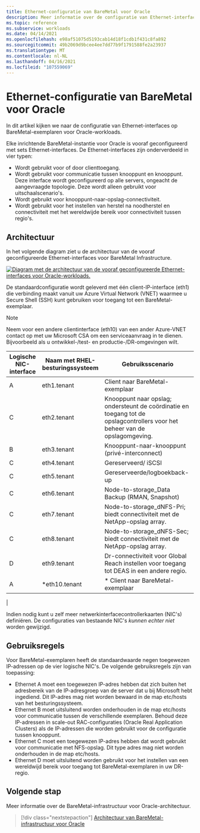 ```yaml
---
title: Ethernet-configuratie van BareMetal voor Oracle
description: Meer informatie over de configuratie van Ethernet-interfaces op BareMetal-exemplaren voor Oracle-workloads.
ms.topic: reference
ms.subservice: workloads
ms.date: 04/14/2021
ms.openlocfilehash: e98af51075d5193cab14d18f1cdb1f431c8fa892
ms.sourcegitcommit: 49b2069d9bcee4ee7dd77b9f1791588fe2a23937
ms.translationtype: MT
ms.contentlocale: nl-NL
ms.lasthandoff: 04/16/2021
ms.locfileid: "107559069"
---
```

# <a name="ethernet-configuration-of-baremetal-for-oracle"></a>Ethernet-configuratie van BareMetal voor Oracle

In dit artikel kijken we naar de configuratie van Ethernet-interfaces op BareMetal-exemplaren voor Oracle-workloads.

Elke inrichtende BareMetal-instantie voor Oracle is vooraf geconfigureerd met sets Ethernet-interfaces. De Ethernet-interfaces zijn onderverdeeld in vier typen:

- Wordt gebruikt voor of door clienttoegang.
- Wordt gebruikt voor communicatie tussen knooppunt en knooppunt. Deze interface wordt geconfigureerd op alle servers, ongeacht de aangevraagde topologie. Deze wordt alleen gebruikt voor uitschaalscenario's.
- Wordt gebruikt voor knooppunt-naar-opslag-connectiviteit.
- Wordt gebruikt voor het instellen van herstel na noodherstel en connectiviteit met het wereldwijde bereik voor connectiviteit tussen regio's.

## <a name="architecture"></a>Architectuur

In het volgende diagram ziet u de architectuur van de vooraf geconfigureerde Ethernet-interfaces voor BareMetal Infrastructure. 

[![Diagram met de architectuur van de vooraf geconfigureerde Ethernet-interfaces voor Oracle-workloads.](media/oracle-baremetal-ethernet/architecture-ethernet.png)](media/oracle-baremetal-ethernet/architecture-ethernet.png#lightbox)

De standaardconfiguratie wordt geleverd met één client-IP-interface (eth1) die verbinding maakt vanuit uw Azure Virtual Network (VNET) waarmee u Secure Shell (SSH) kunt gebruiken voor toegang tot een BareMetal-exemplaar.

> [!NOTE]
> Neem voor een andere clientinterface (eth10) van een ander Azure-VNET contact op met uw Microsoft CSA om een serviceaanvraag in te dienen. Bijvoorbeeld als u ontwikkel-/test- en productie-/DR-omgevingen wilt.

| **Logische NIC-interface** | **Naam met RHEL-besturingssysteem** | **Gebruiksscenario** |
| --- | --- | --- |
| A | eth1.tenant | Client naar BareMetal-exemplaar |
| C | eth2.tenant | Knooppunt naar opslag; ondersteunt de coördinatie en toegang tot de opslagcontrollers voor het beheer van de opslagomgeving. |
| B | eth3.tenant | Knooppunt-naar-knooppunt (privé-interconnect) |
| C | eth4.tenant | Gereserveerd/ iSCSI |
| C | eth5.tenant | Gereserveerde/logboekback-up |
| C | eth6.tenant | Node-to-storage_Data Backup (RMAN, Snapshot) |
| C | eth7.tenant | Node-to-storage_dNFS-Pri; biedt connectiviteit met de NetApp-opslag array. |
| C | eth8.tenant | Node-to-storage_dNFS-Sec; biedt connectiviteit met de NetApp-opslag array. |
| D | eth9.tenant | Dr-connectiviteit voor Global Reach instellen voor toegang tot DEAS in een andere regio. |
| A | \*eth10.tenant | \* Client naar BareMetal-exemplaar
 |

Indien nodig kunt u zelf meer netwerkinterfacecontrollerkaarten (NIC's) definiëren. De configuraties van bestaande NIC's *kunnen echter niet* worden gewijzigd.

## <a name="usage-rules"></a>Gebruiksregels

Voor BareMetal-exemplaren heeft de standaardwaarde negen toegewezen IP-adressen op de vier logische NIC's. De volgende gebruiksregels zijn van toepassing:

- Ethernet A moet een toegewezen IP-adres hebben dat zich buiten het adresbereik van de IP-adresgroep van de server dat u bij Microsoft hebt ingediend. Dit IP-adres mag niet worden bewaard in de map etc/hosts van het besturingssysteem.
- Ethernet B moet uitsluitend worden onderhouden in de map etc/hosts voor communicatie tussen de verschillende exemplaren. Behoud deze IP-adressen in scale-out RAC-configuraties (Oracle Real Application Clusters) als de IP-adressen die worden gebruikt voor de configuratie tussen knooppunt.
- Ethernet C moet een toegewezen IP-adres hebben dat wordt gebruikt voor communicatie met NFS-opslag. Dit type adres mag niet worden onderhouden in de map etc/hosts.
- Ethernet D moet uitsluitend worden gebruikt voor het instellen van een wereldwijd bereik voor toegang tot BareMetal-exemplaren in uw DR-regio.

## <a name="next-step"></a>Volgende stap

Meer informatie over de BareMetal-infrastructuur voor Oracle-architectuur.

> [!div class="nextstepaction"]
> [Architectuur van BareMetal-infrastructuur voor Oracle](oracle-baremetal-architecture.md)
